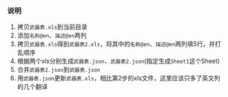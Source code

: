### 说明

1. 拷贝`武器表.xls`到当前目录
2. 添加`名称@en`、`描述@en`两列
3. 拷贝`武器表.xls`得到`武器表2.xls`，将其中的`名称@en`、`描述@en`两列填5行，并打乱顺序
4. 根据两个xls分别生成`武器表.json`、`武器表2.json`(指定生成`Sheet1`这个Sheet)
5. 合并`武器表2.json`到`武器表.json`
6. 用`武器表.json`更新`武器表.xls`，相比第2步的xls文件，这里应该只多了英文列的几个翻译
